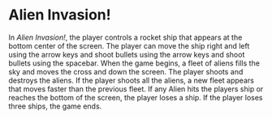 # Alien Invasion!

In *Alien Invasion!*, the player controls a rocket ship that appears at the bottom center of the screen. The player can move the ship right and left using the arrow keys and shoot bullets using the arrow keys and shoot bullets using the spacebar. When the game begins, a fleet of aliens fills the sky and moves the cross and down the screen. The player shoots and destroys the aliens. If the player shoots all the aliens, a new fleet appears that moves faster than the previous fleet. If any Alien hits the players ship or reaches the bottom of the screen, the player loses a ship. If the player loses three ships, the game ends.

